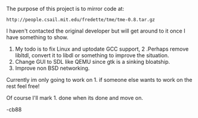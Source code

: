 The purpose of this project is to mirror code at: 

	http://people.csail.mit.edu/fredette/tme/tme-0.8.tar.gz

I haven't contacted the original developer but will get around to it once I have something to show.

1. My todo is to fix Linux and uptodate GCC support, 
2 .Perhaps remove libltdl, convert it to libdl or something to improve the situation.
3. Change GUI to SDL like QEMU since gtk is a sinking bloatship.
4. Improve non BSD networking.

Currently im only going to work on 1.  if someone else wants to work on the rest feel free!

Of course I'll mark 1. done when its done and move on.

-cb88


